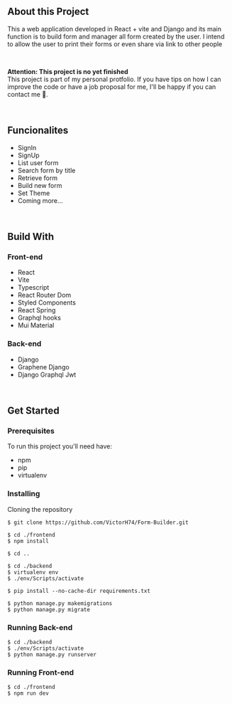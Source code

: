 ## About this Project
This a web application developed in React + vite and Django and its main function is to build form and manager all form created by the user. I intend to allow the user to print their forms or even share via link to other people

<br/>

**Attention: This project is no yet finished**
<br/>
This project is part of my personal protfolio. If you have tips on how I can improve the code or have a job proposal for me, I'll be happy if you can contact me 🙂.

<br/>

## Funcionalites
- SignIn
- SignUp
- List user form
- Search form by title
- Retrieve form
- Build new form
- Set Theme
- Coming more...

<br/>

## Build With
### Front-end
- React
- Vite
- Typescript
- React Router Dom
- Styled Components
- React Spring
- Graphql hooks
- Mui Material

### Back-end
- Django
- Graphene Django
- Django Graphql Jwt

<br/>

## Get Started
### Prerequisites

To run this project you'll need have:
* npm
* pip
* virtualenv

### Installing

Cloning the repository
```
$ git clone https://github.com/VictorH74/Form-Builder.git

$ cd ./frontend
$ npm install

$ cd ..

$ cd ./backend
$ virtualenv env
$ ./env/Scripts/activate

$ pip install --no-cache-dir requirements.txt

$ python manage.py makemigrations
$ python manage.py migrate

```

### Running Back-end
```
$ cd ./backend
$ ./env/Scripts/activate
$ python manage.py runserver
```
### Running Front-end
```
$ cd ./frontend
$ npm run dev
```
